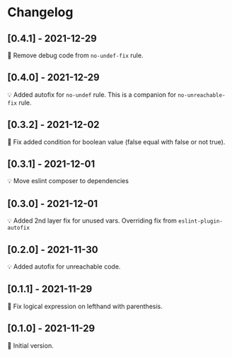 # Changelog

## [0.4.1] - 2021-12-29

🔧 Remove debug code from `no-undef-fix` rule.

## [0.4.0] - 2021-12-29

💡 Added autofix for `no-undef` rule. This is a companion for `no-unreachable-fix` rule.

## [0.3.2] - 2021-12-02

🔧 Fix added condition for boolean value (false equal with false or not true).

## [0.3.1] - 2021-12-01

💡 Move eslint composer to dependencies

## [0.3.0] - 2021-12-01

💡 Added 2nd layer fix for unused vars. Overriding fix from `eslint-plugin-autofix`

## [0.2.0] - 2021-11-30

💡 Added autofix for unreachable code.

## [0.1.1] - 2021-11-29

🔧 Fix logical expression on lefthand with parenthesis.

## [0.1.0] - 2021-11-29

🚀 Initial version.
